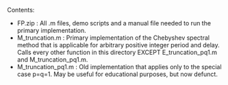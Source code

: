 Contents:
- FP.zip : All .m files, demo scripts and a manual file needed to run the primary implementation.
- M_truncation.m : Primary implementation of the Chebyshev spectral method that is applicable for arbitrary positive integer period and delay. Calls every other function in this directory EXCEPT E_truncation_pq1.m and M_truncation_pq1.m.
- M_truncation_pq1.m : Old implementation that applies only to the special case p=q=1. May be useful for educational purposes, but now defunct.